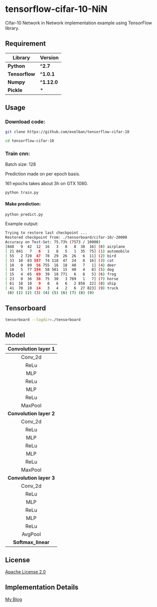 # tensorflow-cifar-10-NiN
Cifar-10 Network in Network implementation example using TensorFlow library.

## Requirement
**Library** | **Version**
--- | ---
**Python** | **^2.7**
**Tensorflow** | **^1.0.1** 
**Numpy** | **^1.12.0** 
**Pickle** |  *  

## Usage
### Download code:
```sh
git clone https://github.com/exelban/tensorflow-cifar-10

cd tensorflow-cifar-10
```

### Train cnn:
Batch size: 128

Prediction made on per epoch basis. 

161 epochs takes about 3h on GTX 1080.

```sh
python train.py
```

#### Make prediction:
```sh
python predict.py
```

Example output:
```sh
Trying to restore last checkpoint ...
Restored checkpoint from: ./tensorboard/cifar-10/-20000
Accuracy on Test-Set: 75.73% (7573 / 10000)
[848   9  42  12  16   3   8   8  38  16] (0) airplane
[ 21 841   7   6   1   8   5   1  35  75] (1) automobile
[ 55   2 720  47  78  29  26  26   6  11] (2) bird
[ 33  10  83 587  74 118  47  24   8  16] (3) cat
[ 18   0  89  56 755  16  18  40   7   1] (4) deer
[ 18   5  77 194  58 581  15  40   4   8] (5) dog
[ 15   4  65  69  39  18 771   6   8   5] (6) frog
[ 23   0  36  36  75  30   3 789   1   7] (7) horse
[ 61  18  10   9   8   6   6   2 858  22] (8) ship
[ 41  70  10  14   3   4   2   6  27 823] (9) truck
 (0) (1) (2) (3) (4) (5) (6) (7) (8) (9)
```

## Tensorboard
```sh
tensorboard --logdir=./tensorboard
```

## Model

| **Convolution layer 1** |
| :---: |
| Conv_2d |
| ReLu |
| MLP |
| ReLu |
| MLP |
| ReLu |
| MaxPool |
| **Convolution layer 2** |
| Conv_2d |
| ReLu |
| MLP |
| ReLu |
| MLP |
| ReLu |
| MaxPool |
| **Convolution layer 3**  |
| Conv_2d |
| ReLu |
| MLP |
| ReLu |
| MLP |
| ReLu |
| AvgPool |
| **Softmax_linear** |

## License
[Apache License 2.0](https://github.com/eugenelet/tensorflow-cifar-10-NiN/blob/master/LICENSE)

## Implementation Details
[My Blog](https://embedai.wordpress.com/2017/07/23/network-in-network-implementation-using-tensorflow/)
